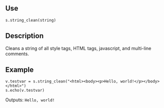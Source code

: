 ## Use
`s.string_clean(string)`

## Description
Cleans a string of all style tags, HTML tags, javascript, and multi-line comments.

## Example
```
v.testvar = s.string_clean("<html><body><p>Hello, world!</p></body></html>")
s.echo(v.testvar)
```

Outputs: `Hello, world!`
